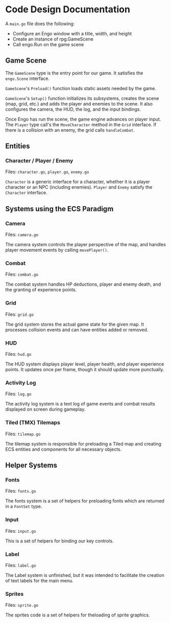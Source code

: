 # Code Design Documentation

A `main.go` file does the following:

- Configure an Engo window with a title, width, and height
- Create an instance of rpg.GameScene
- Call engo.Run on the game scene

## Game Scene

The `GameScene` type is the entry point for our game. It satisfies
the `engo.Scene` interface.

`GameScene`'s `Preload()` function loads static assets needed by the
game.

`GameScene`'s `Setup()` function initializes its subsystems, creates
the scene (map, grid, etc.) and adds the player and enemies to the
scene. It also configures the camera, the HUD, the log, and the
input bindings.

Once Engo has run the scene, the game engine advances on player
input. The `Player` type call's the `MoveCharacter` method in the
`Grid` interface. If there is a collision with an enemy, the grid
calls `handleCombat`.

## Entities

### Character / Player / Enemy

Files: `character.go`, `player.go`, `enemy.go`

`Character` is a generic interface for a character, whether it is a
player character or an NPC (including enemies). `Player` and `Enemy`
satisfy the `Character` interface.

## Systems using the ECS Paradigm

### Camera

Files: `camera.go`

The camera system controls the player perspective of the map, and
handles player movement events by calling `movePlayer()`.

### Combat

Files: `combat.go`

The combat system handles HP deductions, player and enemy death, and
the granting of experience points.

### Grid

Files: `grid.go`

The grid system stores the actual game state for the given map. It
processes collision events and can have entities added or removed.

### HUD

Files: `hud.go`

The HUD system displays player level, player health, and player
experience points. It updates once per frame, though it should
update more punctually.

### Activity Log

Files: `log.go`

The activity log system is a text log of game events and combat
results displayed on screen during gameplay.

### Tiled (TMX) Tilemaps

Files: `tilemap.go`

The tilemap system is responsible for preloading a Tiled map and
creating ECS entities and components for all necessary objects.

## Helper Systems

### Fonts

Files: `fonts.go`

The fonts system is a set of helpers for preloading fonts which are returned in
a `FontSet` type.

### Input

Files: `input.go`

This is a set of helpers for binding our key controls.

### Label

Files: `label.go`

The Label system is unfinished, but it was intended to facilitate
the creation of text labels for the main menu.

### Sprites

Files: `sprite.go`

The sprites code is a set of helpers for theloading of sprite graphics.
